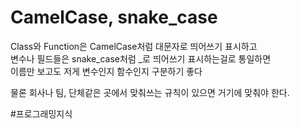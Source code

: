 # CamelCase, snake_case

Class와 Function은 CamelCase처럼 대문자로 띄어쓰기 표시하고  
변수나 필드들은 snake\_case처럼 \_로 띄어쓰기 표시하는걸로 통일하면  
이름만 보고도 저게 변수인지 함수인지 구분하기 좋다  

물론 회사나 팀, 단체같은 곳에서 맞춰쓰는 규칙이 있으면 거기에 맞춰야 한다.  

#프로그래밍지식